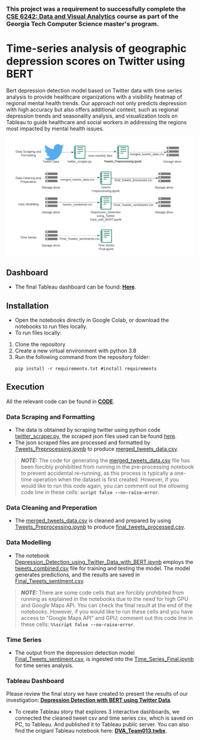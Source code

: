 ### This project was a requirement to successfully complete the **[CSE 6242: Data and Visual Analytics](https://omscs.gatech.edu/cse-6242-data-visual-analytics)** course as part of the Georgia Tech Computer Science master's program.

# Time-series analysis of geographic depression scores on Twitter using BERT
Bert depression detection model based on Twitter data with time series analysis to provide healthcare organizations with a visibility heatmap of regional mental health trends. Our approach not only predicts depression with high accuracy but also offers additional context, such as regional depression
trends and seasonality analysis, and visualization tools on Tableau to guide healthcare and social workers in addressing the regions most impacted by mental health issues.

![Hige Level Overview](HighLevelOverview.png)

## Dashboard
- The final Tableau dashboard can be found: **[Here](https://public.tableau.com/views/DVA_Team013/DVAProject?:language=en-US&publish=yes&:display_count=n&:origin=viz_share_link)**.
## Installation

- Open the notebooks directly in Google Colab, or download the notebooks to run files locally.
- To run files locally:
1. Clone the repository
2. Create a new virtual environment with python 3.8
3. Run the following command from the repository folder:
    ```shell
    pip install -r requirements.txt #install requirements
    ```

## Execution
All the relevant code can be found in **[CODE](CODE)**.

### Data Scraping and Formatting
- The data is obtained by scraping twitter using python code [twitter_scraper.py](CODE/Scraper/twitter_scraper.py), the scraped json files used can be found [here](https://drive.google.com/drive/folders/1WDUZdUZPyZoVOnWSfK79BjPa9gcAz_Wo?usp=sharing).
- The json scraped files are processed and formatted by [Tweets_Preprocessing.ipynb](CODE/Data%20Collection%20and%20Preprocessing/Tweets_Preprocessing.ipynb) to produce [merged_tweets_data.csv](https://drive.google.com/file/d/1HaNdCDpshtBqBXOzBucFu7rzusmUi_rW/view?usp=sharing).

> **_NOTE:_** The code for generating the [merged_tweets_data.csv](https://drive.google.com/file/d/1HaNdCDpshtBqBXOzBucFu7rzusmUi_rW/view?usp=sharing) file has been forcibly prohibitted from running in the pre-processing notebook to prevent accidental re-running, as this process is typically a one-time operation when the dataset is first created. However, if you would like to run this code again, you can comment out the ollowing code line in these cells: **`script false --no-raise-error`**.


### Data Cleaning and Preperation
- The [merged_tweets_data.csv](https://drive.google.com/file/d/1HaNdCDpshtBqBXOzBucFu7rzusmUi_rW/view?usp=sharing) is cleaned and prepared by using [Tweets_Preprocessing.ipynb](CODE/Data%20Collection%20and%20Preprocessing/Tweets_Preprocessing.ipynb) to produce [final_tweets_processed.csv](https://drive.google.com/file/d/1s3fXnHjKivPfSLLARmU_bl7xB6oFKZuI/view?usp=share_link).

### Data Modelling
- The notebook [Depression_Detection_using_Twitter_Data_with_BERT.ipynb](CODE/Data%20Modelling/Depression_Detection_using_Twitter_Data_with_BERT.ipynb) employs the [tweets_combined.csv](https://drive.google.com/file/d/1gzrdgIpHn2bxE2u5BZHFlohC8sNrB6XH/view?usp=share_link) file for training and testing the model. The model generates predictions, and the results are saved in [Final_Tweets_sentiment.csv](https://drive.google.com/file/d/1ZKV3_bLhAYYY42GXaq46CbWPI_RDoeou/view?usp=sharing).

> **_NOTE:_** There are some code cells that are forcibly prohibited from running as explained in the notebooks due to the need for high GPU and Google Maps API. You can check the final result at the end of the notebooks. However, if you would like to run these cells and you have access to "Google Maps API" and GPU; comment out this code line in these cells: **`%%script false --no-raise-error`**.


### Time Series
- The output from the depression detection model [Final_Tweets_sentiment.csv](https://drive.google.com/file/d/1ZKV3_bLhAYYY42GXaq46CbWPI_RDoeou/view?usp=sharing), is ingested into the [Time_Series_Final.ipynb](CODE/Time%20Series/Time_Series_Final.ipynb) for time series analysis.

### Tableau Dashboard
Please review the final story we have created to present the results of our investigation: **[Depression Detection with BERT using Twitter Data](https://public.tableau.com/views/DVA_Team013/DVAProject?:language=en-US&publish=yes&:display_count=n&:origin=viz_share_link)**.

- To create Tableau story that explores 3 interactive dashboards, we connected the cleaned tweet csv and time series csv, which is saved on PC, to Tableau. And published it to Tableau public server. You can also find the origianl Tableau notebook here: **[DVA_Team013.twbx](https://github.gatech.edu/rmennigke3/CSE6242Project/raw/main/CODE/Data%20Visualization/DVA_Team013.twbx)**.
